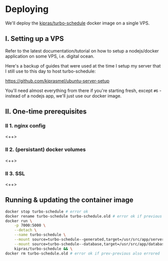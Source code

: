 # Deploying

We'll deploy the [kipras/turbo-schedule](https://hub.docker.com/r/kipras/turbo-schedule) docker image on a single VPS.

## I. Setting up a VPS

Refer to the latest documentation/tutorial on how to setup a nodejs/docker application on some VPS, i.e. digital ocean.

Here's a backup of guides that were used at the time I setup my server that I still use to this day to host turbo-schedule:

https://github.com/kiprasmel/ubuntu-server-setup

You'll need almost everything from there if you're starting fresh, except `#6` - instead of a nodejs app, we'll just use our docker image.

## II. One-time prerequisites

### II 1. nginx config

<++>

### II 2. (persistant) docker volumes

<++>

### II 3. SSL

<++>

## Running & updating the container image

```sh
docker stop turbo-schedule # error ok
docker rename turbo-schedule turbo-schedule.old # error ok if previous also errored
docker run \
	-p 7000:5000 \
	--detach \
	--name turbo-schedule \
	--mount source=turbo-schedule--generated,target=/usr/src/app/server/generated \
	--mount source=turbo-schedule--database,target=/usr/src/app/database/data \
	kipras/turbo-schedule && \
docker rm turbo-schedule.old # error ok if prev-previous also errored
```
